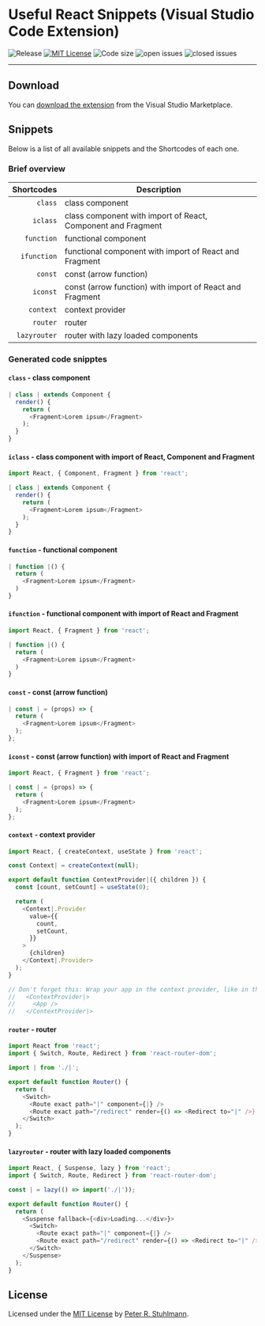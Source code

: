 # Useful React Snippets (Visual Studio Code Extension)

![Release](https://img.shields.io/github/v/release/peter-stuhlmann/ReactSnippets-vscode)
[![MIT License](https://img.shields.io/github/license/peter-stuhlmann/ReactSnippets-vscode.svg)](https://github.com/peter-stuhlmann/ReactSnippets-vscode/blob/master/LICENSE)
![Code size](https://img.shields.io/github/languages/code-size/peter-stuhlmann/ReactSnippets-vscode.svg)
![open issues](https://img.shields.io/github/issues/peter-stuhlmann/ReactSnippets-vscode.svg)
![closed issues](https://img.shields.io/github/issues-closed/peter-stuhlmann/ReactSnippets-vscode.svg)

---

## Download

You can [download the extension](https://marketplace.visualstudio.com/items?itemName=peter-stuhlmann.react-snippets) from the Visual Studio Marketplace.

## Snippets

Below is a list of all available snippets and the Shortcodes of each one.

### Brief overview

|   Shortcodes | Description                                                  |
| -----------: | ------------------------------------------------------------ |
|      `class` | class component                                              |
|     `iclass` | class component with import of React, Component and Fragment |
|   `function` | functional component                                         |
|  `ifunction` | functional component with import of React and Fragment       |
|      `const` | const (arrow function)                                       |
|     `iconst` | const (arrow function) with import of React and Fragment     |
|    `context` | context provider                                             |
|     `router` | router                                                       |
| `lazyrouter` | router with lazy loaded components                           |

### Generated code snipptes

#### `class` - class component

```javascript
| class | extends Component {
  render() {
    return (
      <Fragment>Lorem ipsum</Fragment>
    );
  }
}
```

#### `iclass` - class component with import of React, Component and Fragment

```javascript
import React, { Component, Fragment } from 'react';

| class | extends Component {
  render() {
    return (
      <Fragment>Lorem ipsum</Fragment>
    );
  }
}
```

#### `function` - functional component

```javascript
| function |() {
  return (
    <Fragment>Lorem ipsum</Fragment>
  )
}
```

#### `ifunction` - functional component with import of React and Fragment

```javascript
import React, { Fragment } from 'react';

| function |() {
  return (
    <Fragment>Lorem ipsum</Fragment>
  )
}
```

#### `const` - const (arrow function)

```javascript
| const | = (props) => {
  return (
    <Fragment>Lorem ipsum</Fragment>
  );
};
```

#### `iconst` - const (arrow function) with import of React and Fragment

```javascript
import React, { Fragment } from 'react';

| const | = (props) => {
  return (
    <Fragment>Lorem ipsum</Fragment>
  );
};
```

#### `context` - context provider

```javascript
import React, { createContext, useState } from 'react';

const Context| = createContext(null);

export default function ContextProvider|({ children }) {
  const [count, setCount] = useState(0);

  return (
    <Context|.Provider
      value={{
        count,
        setCount,
      }}
    >
      {children}
    </Context|.Provider>
  );
}

// Don't forget this: Wrap your app in the context provider, like in the example:
//   <ContextProvider|>
//     <App />
//   </ContextProvider|>
```

#### `router` - router

```javascript
import React from 'react';
import { Switch, Route, Redirect } from 'react-router-dom';

import | from './|';

export default function Router() {
  return (
    <Switch>
      <Route exact path="|" component={|} />
      <Route exact path="/redirect" render={() => <Redirect to="|" />} />
    </Switch>
  );
}
```

#### `lazyrouter` - router with lazy loaded components

```javascript
import React, { Suspense, lazy } from 'react';
import { Switch, Route, Redirect } from 'react-router-dom';

const | = lazy(() => import('./|'));

export default function Router() {
  return (
    <Suspense fallback={<div>Loading...</div>}>
      <Switch>
        <Route exact path="|" component={|} />
        <Route exact path="/redirect" render={() => <Redirect to="|" />} />
      </Switch>
    </Suspense>
  );
}
```

## License

Licensed under the [MIT License](https://github.com/peter-stuhlmann/ReactSnippets-vscode/blob/master/LICENSE) by [Peter R. Stuhlmann](https://peter-stuhlmann-webentwicklung.de).

